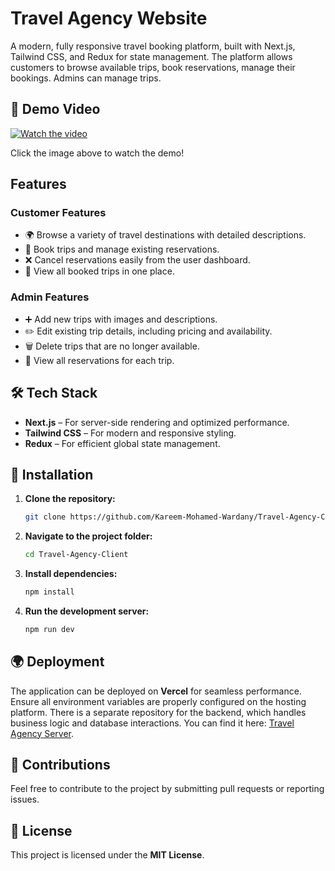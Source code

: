 # Travel Agency Website

A modern, fully responsive travel booking platform, built with Next.js, Tailwind CSS, and Redux for state management. The platform allows customers to browse available trips, book reservations, manage their bookings. Admins can manage trips.

## 🎥 Demo Video

[![Watch the video](https://img.youtube.com/vi/YOUR_VIDEO_ID/maxresdefault.jpg)](https://www.youtube.com/watch?v=YOUR_VIDEO_ID)

Click the image above to watch the demo!

## Features

### Customer Features

- 🌍 Browse a variety of travel destinations with detailed descriptions.
- 🎫 Book trips and manage existing reservations.
- ❌ Cancel reservations easily from the user dashboard.
- 📄 View all booked trips in one place.

### Admin Features

- ➕ Add new trips with images and descriptions.
- ✏️ Edit existing trip details, including pricing and availability.
- 🗑️ Delete trips that are no longer available.
- 📅 View all reservations for each trip.

## 🛠 Tech Stack

- **Next.js** – For server-side rendering and optimized performance.
- **Tailwind CSS** – For modern and responsive styling.
- **Redux** – For efficient global state management.

## 🚀 Installation

1. **Clone the repository:**

   ```sh
   git clone https://github.com/Kareem-Mohamed-Wardany/Travel-Agency-Client.git
   ```

2. **Navigate to the project folder:**

   ```sh
   cd Travel-Agency-Client
   ```

3. **Install dependencies:**

   ```sh
   npm install
   ```

4. **Run the development server:**
   ```sh
   npm run dev
   ```

## 🌍 Deployment

The application can be deployed on **Vercel** for seamless performance.
Ensure all environment variables are properly configured on the hosting platform.
There is a separate repository for the backend, which handles business logic and database interactions. You can find it here: [Travel Agency Server](https://github.com/Kareem-Mohamed-Wardany/Travel-Agency-Server).

## 🤝 Contributions

Feel free to contribute to the project by submitting pull requests or reporting issues.

## 📜 License

This project is licensed under the **MIT License**.
